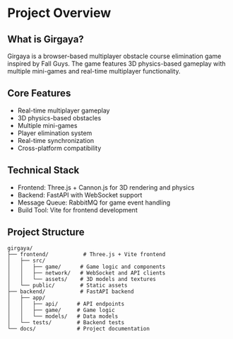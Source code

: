 # Project Overview

## What is Girgaya?
Girgaya is a browser-based multiplayer obstacle course elimination game inspired by Fall Guys. The game features 3D physics-based gameplay with multiple mini-games and real-time multiplayer functionality.

## Core Features
- Real-time multiplayer gameplay
- 3D physics-based obstacles
- Multiple mini-games
- Player elimination system
- Real-time synchronization
- Cross-platform compatibility

## Technical Stack
- Frontend: Three.js + Cannon.js for 3D rendering and physics
- Backend: FastAPI with WebSocket support
- Message Queue: RabbitMQ for game event handling
- Build Tool: Vite for frontend development

## Project Structure
```
girgaya/
├── frontend/           # Three.js + Vite frontend
│   ├── src/
│   │   ├── game/      # Game logic and components
│   │   ├── network/   # WebSocket and API clients
│   │   └── assets/    # 3D models and textures
│   └── public/        # Static assets
├── backend/           # FastAPI backend
│   ├── app/
│   │   ├── api/      # API endpoints
│   │   ├── game/     # Game logic
│   │   └── models/   # Data models
│   └── tests/        # Backend tests
└── docs/             # Project documentation
``` 